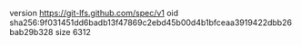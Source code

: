 version https://git-lfs.github.com/spec/v1
oid sha256:9f031451dd6badb13f47869c2ebd45b00d4b1bfceaa3919422dbb26bab29b328
size 6312
